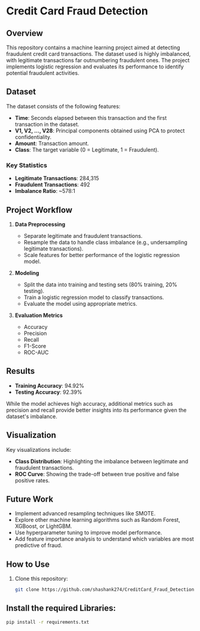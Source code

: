 # Credit Card Fraud Detection

## Overview
This repository contains a machine learning project aimed at detecting fraudulent credit card transactions. The dataset used is highly imbalanced, with legitimate transactions far outnumbering fraudulent ones. The project implements logistic regression and evaluates its performance to identify potential fraudulent activities.

## Dataset
The dataset consists of the following features:
- **Time**: Seconds elapsed between this transaction and the first transaction in the dataset.
- **V1, V2, ..., V28**: Principal components obtained using PCA to protect confidentiality.
- **Amount**: Transaction amount.
- **Class**: The target variable (0 = Legitimate, 1 = Fraudulent).

### Key Statistics
- **Legitimate Transactions**: 284,315
- **Fraudulent Transactions**: 492
- **Imbalance Ratio**: ~578:1

## Project Workflow
1. **Data Preprocessing**
   - Separate legitimate and fraudulent transactions.
   - Resample the data to handle class imbalance (e.g., undersampling legitimate transactions).
   - Scale features for better performance of the logistic regression model.

2. **Modeling**
   - Split the data into training and testing sets (80% training, 20% testing).
   - Train a logistic regression model to classify transactions.
   - Evaluate the model using appropriate metrics.

3. **Evaluation Metrics**
   - Accuracy
   - Precision
   - Recall
   - F1-Score
   - ROC-AUC

## Results
- **Training Accuracy**: 94.92%
- **Testing Accuracy**: 92.39%

While the model achieves high accuracy, additional metrics such as precision and recall provide better insights into its performance given the dataset's imbalance.

## Visualization
Key visualizations include:
- **Class Distribution**: Highlighting the imbalance between legitimate and fraudulent transactions.
- **ROC Curve**: Showing the trade-off between true positive and false positive rates.

## Future Work
- Implement advanced resampling techniques like SMOTE.
- Explore other machine learning algorithms such as Random Forest, XGBoost, or LightGBM.
- Use hyperparameter tuning to improve model performance.
- Add feature importance analysis to understand which variables are most predictive of fraud.

## How to Use
1. Clone this repository:
   ```bash
   git clone https://github.com/shashank274/CreditCard_Fraud_Detection.git
## Install the required Libraries:
   ```bash
   pip install -r requirements.txt




